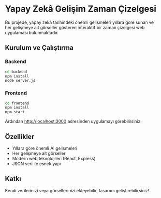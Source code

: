 # Yapay Zekâ Gelişim Zaman Çizelgesi

Bu projede, yapay zekâ tarihindeki önemli gelişmeleri yıllara göre sunan ve her gelişmeye ait görseller gösteren interaktif bir zaman çizelgesi web uygulaması bulunmaktadır.

## Kurulum ve Çalıştırma

### Backend
```bash
cd backend
npm install
node server.js
```

### Frontend
```bash
cd frontend
npm install
npm start
```

Ardından [http://localhost:3000](http://localhost:3000) adresinden uygulamayı görebilirsiniz.

## Özellikler
- Yıllara göre önemli AI gelişmeleri
- Her gelişmeye ait görseller
- Modern web teknolojileri (React, Express)
- JSON veri ile esnek yapı

## Katkı
Kendi verilerinizi veya görsellerinizi ekleyebilir, tasarımı geliştirebilirsiniz!